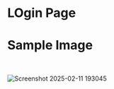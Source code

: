 <h1>LOgin Page</h1>

<h1> Sample Image</h1>
<br/>

![Screenshot 2025-02-11 193045](https://github.com/user-attachments/assets/27742930-4800-412b-bff3-44902770700d)
